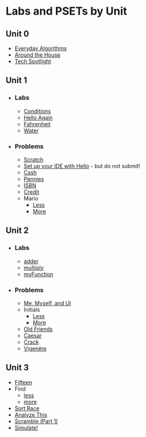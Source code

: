 # Labs and PSETs by Unit

## Unit 0
- [Everyday Algorithms](https://docs.cs50.net/2018/ap/problems/algorithms/algorithms.html)
- [Around the House](https://docs.cs50.net/2018/ap/problems/house/house.html)
- [Tech Spotlight](http://docs.cs50.net/2018/ap/problems/tech/tech.html)

## Unit 1
- ### Labs
  - [Conditions](https://lab.cs50.io/Candib80/cs50labs/c/conditions/)
  - [Hello Again](https://lab.cs50.io/Candib80/cs50labs/c/helloagain/)
  - [Fahrenheit](https://lab.cs50.io/Candib80/cs50labs/c/fahrenheit/)
  - [Water](https://lab.cs50.io/Candib80/cs50labs/c/water/)

- ### Problems
  - [Scratch](http://docs.cs50.net/2018/ap/problems/scratch/scratch.html)
  - [Set up your IDE with Hello](https://docs.cs50.net/2018/ap/problems/hello/hello.html#getting-started) - but do not submit!
  - [Cash](https://docs.cs50.net/2018/ap/problems/cash/cash.html)
  - [Pennies](https://docs.cs50.net/2018/ap/problems/pennies/pennies.html)
  - [ISBN](https://docs.cs50.net/2018/ap/problems/isbn/isbn.html)
  - [Credit](https://docs.cs50.net/2018/ap/problems/credit/credit.html)
  - Mario
    - [Less](https://docs.cs50.net/2018/ap/problems/mario/less/mario.html)
    - [More](https://docs.cs50.net/2018/ap/problems/mario/more/mario.html)

## Unit 2    
- ### Labs
  - [adder](https://lab.cs50.io/Candib80/cs50labs/c/adder)
  - [multiply](https://lab.cs50.io/Candib80/cs50labs/c/mult)
  - [myFunction](https://lab.cs50.io/Candib80/cs50labs/c/myFunction)

- ### Problems
  - [Me, Myself, and UI](https://docs.cs50.net/2018/ap/problems/ui/ui.html)
  - Initials
    - [Less](http://docs.cs50.net/2018/ap/problems/initials/less/initials.html)
    - [More](http://docs.cs50.net/2018/ap/problems/initials/more/initials.html)
  - [Old Friends](https://docs.cs50.net/2018/ap/problems/friends/friends.html)
  - [Caesar](http://docs.cs50.net/2018/ap/problems/caesar/caesar.html)
  - [Crack](https://docs.cs50.net/2018/ap/problems/crack/crack.html)
  - [Vigenére](https://docs.cs50.net/2018/ap/problems/vigenere/vigenere.html)

## Unit 3
- [Fifteen](http://docs.cs50.net/2018/ap/problems/fifteen/fifteen.html)
- Find
  - [less](http://docs.cs50.net/2018/ap/problems/find/less/find.html)
  - [more](http://docs.cs50.net/2018/ap/problems/find/more/find.html)
- [Sort Race](https://docs.cs50.net/2018/ap/problems/race/race.html)
- [Analyze This](https://docs.cs50.net/2018/ap/problems/analyze/analyze.html)
- [Scramble (Part 1)](http://docs.cs50.net/2018/ap/problems/scramble/1/scramble1.html)
- [Simulate!](http://docs.cs50.net/2018/ap/problems/simulate/simulate.html)
